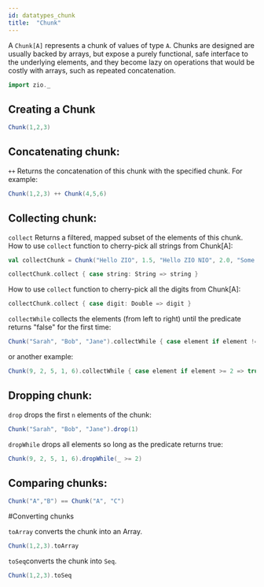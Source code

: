 ```yaml
---
id: datatypes_chunk
title:  "Chunk"
---
```

A `Chunk[A]` represents a chunk of values of type `A`. Chunks are designed are usually backed by arrays, but expose a purely functional, safe interface to the underlying elements, and they become lazy on operations that would be costly with arrays, such as repeated concatenation.

```scala mdoc
import zio._
```

## Creating a Chunk

```scala mdoc
Chunk(1,2,3)
```

## Concatenating chunk:

`++` Returns the concatenation of this chunk with the specified chunk. For example:

```scala mdoc
Chunk(1,2,3) ++ Chunk(4,5,6)
```

## Collecting chunk:

`collect` Returns a filtered, mapped subset of the elements of this chunk.
How to use `collect` function to cherry-pick all strings from Chunk[A]:

```scala mdoc
val collectChunk = Chunk("Hello ZIO", 1.5, "Hello ZIO NIO", 2.0, "Some string", 2.5)

collectChunk.collect { case string: String => string }
```
How to use `collect` function to cherry-pick all the digits from Chunk[A]:

```scala mdoc
collectChunk.collect { case digit: Double => digit }
```

`collectWhile` collects the elements (from left to right) until the predicate returns "false" for the first time:

```scala mdoc
Chunk("Sarah", "Bob", "Jane").collectWhile { case element if element != "Bob" => true }
```
or another example:

```scala mdoc
Chunk(9, 2, 5, 1, 6).collectWhile { case element if element >= 2 => true }
```
## Dropping chunk:

`drop` drops the first `n` elements of the chunk:

```scala mdoc
Chunk("Sarah", "Bob", "Jane").drop(1)
```

`dropWhile` drops all elements so long as the predicate returns true:

```scala mdoc
Chunk(9, 2, 5, 1, 6).dropWhile(_ >= 2)
```

## Comparing chunks:

```scala mdoc
Chunk("A","B") == Chunk("A", "C")
```

#Converting chunks

`toArray` converts the chunk into an Array.

```scala mdoc:silent
Chunk(1,2,3).toArray
```

`toSeq`converts the chunk into `Seq`.


``` scala mdoc
Chunk(1,2,3).toSeq
```
 
